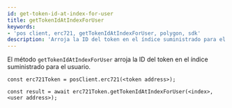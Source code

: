 ```yaml
---
id: get-token-id-at-index-for-user
title: getTokenIdAtIndexForUser
keywords:
- 'pos client, erc721, getTokenIdAtIndexForUser, polygon, sdk'
description: 'Arroja la ID del token en el índice suministrado para el usuario.'
---
```


El método `getTokenIdAtIndexForUser` arroja la ID del token en el índice suministrado para el usuario.

```
const erc721Token = posClient.erc721(<token address>);

const result = await erc721Token.getTokenIdAtIndexForUser(<index>,<user address>);

```

